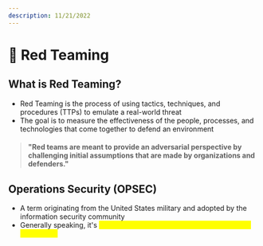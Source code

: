 ```yaml
---
description: 11/21/2022
---
```


# 💯 Red Teaming

## What is Red Teaming?

* Red Teaming is the process of using tactics, techniques, and procedures (TTPs) to emulate a real-world threat
* The goal is to measure the effectiveness of the people, processes, and technologies that come together to defend an environment

> #### "Red teams are meant to provide an adversarial perspective by challenging initial assumptions that are made by organizations and defenders."

## Operations Security (OPSEC)&#x20;

* A term originating from the United States military and adopted by the information security community
* Generally speaking, it's <mark style="color:yellow;">how easily actions can be observed by hostile intelligence</mark>
